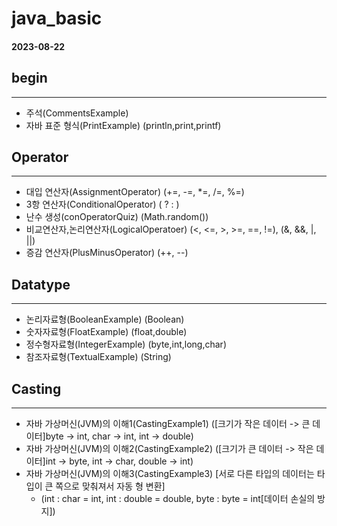 # java_basic
#### **2023-08-22**
## **begin**
---
 * 주석(CommentsExample)
 * 자바 표준 형식(PrintExample) (println,print,printf)
   
## **Operator**
---
 * 대입 연산자(AssignmentOperator) (+=, -=, *=, /=, %=)
 * 3항 연산자(ConditionalOperator) (  ? : )
 * 난수 생성(conOperatorQuiz) (Math.random())
 * 비교연산자,논리연산자(LogicalOperatoer) (<, <=, >, >=, ==, !=), (&, &&, |, ||)
 * 증감 연산자(PlusMinusOperator) (++, --)

## **Datatype**
---
 * 논리자료형(BooleanExample) (Boolean)
 * 숫자자료형(FloatExample) (float,double)
 * 정수형자료형(IntegerExample) (byte,int,long,char)
 * 참조자료형(TextualExample) (String)

## **Casting**
---
* 자바 가상머신(JVM)의 이해1(CastingExample1) ([크기가 작은 데이터 -> 큰 데이터]byte -> int, char -> int, int -> double)
* 자바 가상머신(JVM)의 이해2(CastingExample2) ([크기가 큰 데이터 -> 작은 데이터]int -> byte, int -> char, double -> int)
* 자바 가상머신(JVM)의 이해3(CastingExample3) [서로 다른 타입의 데이터는 타입이 큰 쪽으로 맞춰져서 자동 형 변환]
  * (int : char = int, int : double = double, byte : byte = int[데이터 손실의 방지])
